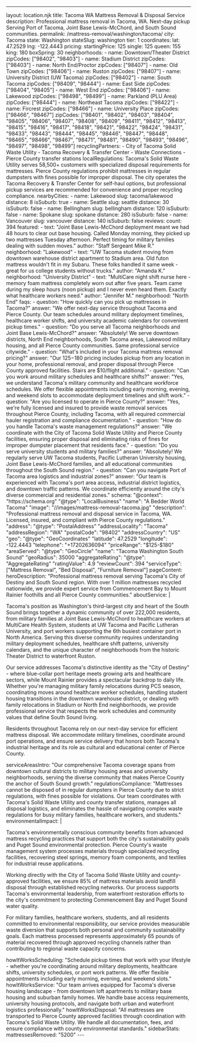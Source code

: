 ---
layout: location.njk
title: Tacoma WA Mattress Removal & Disposal Service
description: Professional mattress removal in Tacoma, WA. Next-day pickup Serving Port of Tacoma, Joint Base Lewis-McChord, and South Sound communities.
permalink: /mattress-removal/washington/tacoma/
city: Tacoma state: Washington stateSlug: washington tier: 1 coordinates: lat: 47.2529 lng: -122.4443 pricing: startingPrice: 125 single: 125 queen: 155 king: 180 boxSpring: 30 neighborhoods: - name: Downtown/Theater District zipCodes: ["98402", "98403"] - name: Stadium District zipCodes: ["98403"] - name: North End/Proctor zipCodes: ["98407"] - name: Old Town zipCodes: ["98406"] - name: Ruston zipCodes: ["98407"] - name: University District (UW Tacoma) zipCodes: ["98402"] - name: South Tacoma zipCodes: ["98409", "98444"] - name: East Side zipCodes: ["98404", "98405"] - name: West End zipCodes: ["98406"] - name: Lakewood zipCodes: ["98498", "98499"] - name: Parkland (PLU Area) zipCodes: ["98444"] - name: Northeast Tacoma zipCodes: ["98422"] - name: Fircrest zipCodes: ["98466"] - name: University Place zipCodes: ["98466", "98467"] zipCodes: ["98401", "98402", "98403", "98404", "98405", "98406", "98407", "98408", "98409", "98411", "98412", "98413", "98415", "98416", "98417", "98418", "98421", "98422", "98424", "98431", "98433", "98443", "98444", "98445", "98446", "98447", "98448", "98465", "98466", "98467", "98471", "98481", "98490", "98493", "98496", "98497", "98498", "98499"] recyclingPartners: - City of Tacoma Solid Waste Utility - Tacoma Recovery & Transfer Center - Waste Connections - Pierce County transfer stations localRegulations: Tacoma's Solid Waste Utility serves 58,500+ customers with specialized disposal requirements for mattresses. Pierce County regulations prohibit mattresses in regular dumpsters with fines possible for improper disposal. The city operates the Tacoma Recovery & Transfer Center for self-haul options, but professional pickup services are recommended for convenience and proper recycling compliance. nearbyCities: - name: Lakewood slug: tacoma/lakewood distance: 8 isSuburb: true - name: Seattle slug: seattle distance: 30 isSuburb: false - name: Bellingham slug: bellingham distance: 120 isSuburb: false - name: Spokane slug: spokane distance: 280 isSuburb: false - name: Vancouver slug: vancouver distance: 140 isSuburb: false reviews: count: 394 featured: - text: "Joint Base Lewis-McChord deployment meant we had 48 hours to clear out base housing. Called Monday morning, they picked up two mattresses Tuesday afternoon. Perfect timing for military families dealing with sudden moves." author: "Staff Sergeant Mike R." neighborhood: "Lakewood" - text: "UW Tacoma student moving from downtown warehouse district apartment to Stadium area. Old futon mattress wouldn't fit in my Subaru. These folks handled it same week - great for us college students without trucks." author: "Amanda K." neighborhood: "University District" - text: "MultiCare night shift nurse here - memory foam mattress completely worn out after five years. Team came during my sleep hours (noon pickup) and I never even heard them. Exactly what healthcare workers need." author: "Jennifer M." neighborhood: "North End" faqs: - question: "How quickly can you pick up mattresses in Tacoma?" answer: "We offer next-day service throughout Tacoma and Pierce County. Our team schedules around military deployment timelines, healthcare worker shifts, and university academic calendars for convenient pickup times." - question: "Do you serve all Tacoma neighborhoods and Joint Base Lewis-McChord?" answer: "Absolutely! We serve downtown districts, North End neighborhoods, South Tacoma areas, Lakewood military housing, and all Pierce County communities. Same professional service citywide." - question: "What's included in your Tacoma mattress removal pricing?" answer: "Our $125-$180 pricing includes pickup from any location in your home, professional removal, and proper disposal through Pierce County approved facilities. Stairs are $10/flight additional." - question: "Can you work around military schedules and healthcare shifts?" answer: "Yes, we understand Tacoma's military community and healthcare workforce schedules. We offer flexible appointments including early morning, evening, and weekend slots to accommodate deployment timelines and shift work." - question: "Are you licensed to operate in Pierce County?" answer: "Yes, we're fully licensed and insured to provide waste removal services throughout Pierce County, including Tacoma, with all required commercial hauler registration and compliance documentation." - question: "How do you handle Tacoma's waste management regulations?" answer: "We coordinate with the City of Tacoma Solid Waste Utility and Pierce County facilities, ensuring proper disposal and eliminating risks of fines for improper dumpster placement that residents face." - question: "Do you serve university students and military families?" answer: "Absolutely! We regularly serve UW Tacoma students, Pacific Lutheran University housing, Joint Base Lewis-McChord families, and all educational communities throughout the South Sound region." - question: "Can you navigate Port of Tacoma area logistics and industrial zones?" answer: "Our team is experienced with Tacoma's port area access, industrial district logistics, and downtown traffic patterns. We coordinate efficiently around the city's diverse commercial and residential zones." schema: "@context": "https://schema.org" "@type": "LocalBusiness" "name": "A Bedder World Tacoma" "image": "//images/mattress-removal-tacoma.jpg" "description": "Professional mattress removal and disposal service in Tacoma, WA. Licensed, insured, and compliant with Pierce County regulations." "address": "@type": "PostalAddress" "addressLocality": "Tacoma" "addressRegion": "WA" "postalCode": "98402" "addressCountry": "US" "geo": "@type": "GeoCoordinates" "latitude": 47.2529 "longitude": -122.4443 "telephone": "+17202636094" "priceRange": "$125-$180" "areaServed": "@type": "GeoCircle" "name": "Tacoma Washington South Sound" "geoRadius": 35000 "aggregateRating": "@type": "AggregateRating" "ratingValue": 4.9 "reviewCount": 394 "serviceType": ["Mattress Removal", "Bed Disposal", "Furniture Removal"] pageContent: heroDescription: "Professional mattress removal serving Tacoma's City of Destiny and South Sound region. With over 1 million mattresses recycled nationwide, we provide expert service from Commencement Bay to Mount Rainier foothills and all Pierce County communities." aboutService: | <p>Tacoma's position as Washington's third-largest city and heart of the South Sound brings together a dynamic community of over 222,000 residents, from military families at Joint Base Lewis-McChord to healthcare workers at MultiCare Health System, students at UW Tacoma and Pacific Lutheran University, and port workers supporting the 6th busiest container port in North America. Serving this diverse community requires understanding military deployment schedules, healthcare shift patterns, university calendars, and the unique character of neighborhoods from the historic Theater District to waterfront Ruston.</p> <p>Our service addresses Tacoma's distinctive identity as the "City of Destiny" - where blue-collar port heritage meets growing arts and healthcare sectors, while Mount Rainier provides a spectacular backdrop to daily life. Whether you're managing military family relocations during PCS season, coordinating moves around healthcare worker schedules, handling student housing transitions in the downtown warehouse district, or dealing with family relocations in Stadium or North End neighborhoods, we provide professional service that respects the work schedules and community values that define South Sound living.</p> <p>Residents throughout Tacoma rely on our next-day service for efficient mattress disposal. We accommodate military timelines, coordinate around port operations, and ensure service delivery that honors both Tacoma's industrial heritage and its role as cultural and educational center of Pierce County.</p> serviceAreasIntro: "Our comprehensive Tacoma coverage spans from downtown cultural districts to military housing areas and university neighborhoods, serving the diverse community that makes Pierce County the anchor of South Sound growth." regulationsCompliance: "Mattresses cannot be disposed of in regular dumpsters in Pierce County due to strict regulations, with fines possible for violations. Our team coordinates with Tacoma's Solid Waste Utility and county transfer stations, manages all disposal logistics, and eliminates the hassle of navigating complex waste regulations for busy military families, healthcare workers, and students." environmentalImpact: | <p>Tacoma's environmentally conscious community benefits from advanced mattress recycling practices that support both the city's sustainability goals and Puget Sound environmental protection. Pierce County's waste management system processes materials through specialized recycling facilities, recovering steel springs, memory foam components, and textiles for industrial reuse applications.</p> <p>Working directly with the City of Tacoma Solid Waste Utility and county-approved facilities, we ensure 85% of mattress materials avoid landfill disposal through established recycling networks. Our process supports Tacoma's environmental leadership, from waterfront restoration efforts to the city's commitment to protecting Commencement Bay and Puget Sound water quality.</p> <p>For military families, healthcare workers, students, and all residents committed to environmental responsibility, our service provides measurable waste diversion that supports both personal and community sustainability goals. Each mattress processed represents approximately 65 pounds of material recovered through approved recycling channels rather than contributing to regional waste capacity concerns.</p> howItWorksScheduling: "Schedule pickup times that work with your lifestyle - whether you're coordinating around military deployments, healthcare shifts, university schedules, or port work patterns. We offer flexible appointments including early morning, evening, and weekend slots." howItWorksService: "Our team arrives equipped for Tacoma's diverse housing landscape - from downtown loft apartments to military base housing and suburban family homes. We handle base access requirements, university housing protocols, and navigate both urban and waterfront logistics professionally." howItWorksDisposal: "All mattresses are transported to Pierce County approved facilities through coordination with Tacoma's Solid Waste Utility. We handle all documentation, fees, and ensure compliance with county environmental standards." sidebarStats: mattressesRemoved: "5200" ---